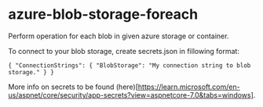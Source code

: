 # azure-blob-storage-foreach
Perform operation for each blob in given azure storage or container.

To connect to your blob storage, create secrets.json in fillowing format:

`
{
  "ConnectionStrings": {
    "BlobStorage": "My connection string to blob storage."
  }
}
`

More info on secrets to be found (here)[https://learn.microsoft.com/en-us/aspnet/core/security/app-secrets?view=aspnetcore-7.0&tabs=windows].

